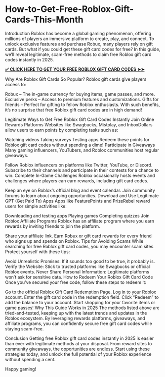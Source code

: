# How-to-Get-Free-Roblox-Gift-Cards-This-Month
Introduction
Roblox has become a global gaming phenomenon, offering millions of players an immersive platform to create, play, and connect. To unlock exclusive features and purchase Robux, many players rely on gift cards. But what if you could get these gift card codes for free? In this guide, we’ll reveal legitimate, scam-free methods to claim free Roblox gift card codes instantly in 2025.

**[✅ CLICK HERE TO GET YOUR FREE ROBLOX GIFT CARD CODES ➤➤](https://myusoffer.xyz/all-gift-card-2/)**

Why Are Roblox Gift Cards So Popular?
Roblox gift cards give players access to:

Robux – The in-game currency for buying items, game passes, and more.
Exclusive perks – Access to premium features and customizations.
Gifts for friends – Perfect for gifting to fellow Roblox enthusiasts.
With such benefits, it’s no surprise that free Roblox gift card codes are in high demand!

Legitimate Ways to Get Free Roblox Gift Card Codes Instantly
Join Online Rewards Platforms
Websites like Swagbucks, Mistplay, and InboxDollars allow users to earn points by completing tasks such as:

Watching videos
Taking surveys
Testing apps
Redeem these points for Roblox gift card codes without spending a dime!
Participate in Giveaways
Many gaming influencers, YouTubers, and Roblox communities host regular giveaways.

Follow Roblox influencers on platforms like Twitter, YouTube, or Discord.
Subscribe to their channels and participate in their contests for a chance to win.
Complete In-Game Challenges
Roblox occasionally hosts events and challenges where players can earn rewards, including gift card codes.

Keep an eye on Roblox’s official blog and event calendar.
Join community forums to learn about ongoing opportunities.
Download and Use Legitimate GPT (Get Paid To) Apps
Apps like FeaturePoints and PrizeRebel reward users for simple activities like:

Downloading and testing apps
Playing games
Completing quizzes
Join Roblox Affiliate Programs
Roblox has an affiliate program where you earn rewards by inviting friends to join the platform.

Share your affiliate link.
Earn Robux or gift card rewards for every friend who signs up and spends on Roblox.
Tips for Avoiding Scams
While searching for free Roblox gift card codes, you may encounter scam sites. Protect yourself with these tips:

Avoid Unrealistic Promises: If it sounds too good to be true, it probably is.
Verify the Website: Stick to trusted platforms like Swagbucks or official Roblox events.
Never Share Personal Information: Legitimate platforms won’t ask for sensitive data.
How to Redeem Your Roblox Gift Card Code
Once you’ve secured your free code, follow these steps to redeem it:

Go to the official Roblox Gift Card Redemption Page.
Log in to your Roblox account.
Enter the gift card code in the redemption field.
Click “Redeem” to add the balance to your account.
Start shopping for your favorite items or game passes!
Why This Guide Works in 2025
The methods listed above are tried-and-tested, keeping up with the latest trends and updates in the Roblox ecosystem. By leveraging rewards platforms, giveaways, and affiliate programs, you can confidently secure free gift card codes while staying scam-free.

Conclusion
Getting free Roblox gift card codes instantly in 2025 is easier than ever with legitimate methods at your disposal. From reward sites to community giveaways, the opportunities are endless. Start using these strategies today, and unlock the full potential of your Roblox experience without spending a cent.

Happy gaming!
